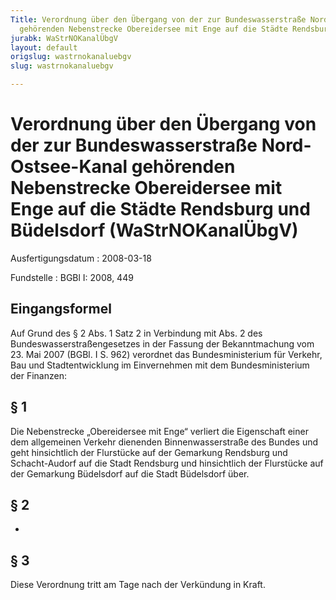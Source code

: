 ```yaml
---
Title: Verordnung über den Übergang von der zur Bundeswasserstraße Nord-Ostsee-Kanal
  gehörenden Nebenstrecke Obereidersee mit Enge auf die Städte Rendsburg und Büdelsdorf
jurabk: WaStrNOKanalÜbgV
layout: default
origslug: wastrnokanaluebgv
slug: wastrnokanaluebgv

---
```


# Verordnung über den Übergang von der zur Bundeswasserstraße Nord-Ostsee-Kanal gehörenden Nebenstrecke Obereidersee mit Enge auf die Städte Rendsburg und Büdelsdorf (WaStrNOKanalÜbgV)

Ausfertigungsdatum
:   2008-03-18

Fundstelle
:   BGBl I: 2008, 449


## Eingangsformel

Auf Grund des § 2 Abs. 1 Satz 2 in Verbindung mit Abs. 2 des
Bundeswasserstraßengesetzes in der Fassung der Bekanntmachung vom 23.
Mai 2007 (BGBl. I S. 962) verordnet das Bundesministerium für Verkehr,
Bau und Stadtentwicklung im Einvernehmen mit dem Bundesministerium der
Finanzen:


## § 1

Die Nebenstrecke „Obereidersee mit Enge“ verliert die Eigenschaft
einer dem allgemeinen Verkehr dienenden Binnenwasserstraße des Bundes
und geht hinsichtlich der Flurstücke auf der Gemarkung Rendsburg und
Schacht-Audorf auf die Stadt Rendsburg und hinsichtlich der Flurstücke
auf der Gemarkung Büdelsdorf auf die Stadt Büdelsdorf über.


## § 2

-


## § 3

Diese Verordnung tritt am Tage nach der Verkündung in Kraft.

